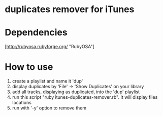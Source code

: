 duplicates remover for iTunes
============================

# Dependencies

[http://rubyosa.rubyforge.org/ "RubyOSA"]

# How to use

1. create a playlist and name it 'dup'
2. display duplicates by 'File' -> 'Show Duplicates' on your library
3. add all tracks, displaying as duplicated, into the 'dup' playlist
4. run this script "ruby itunes-duplicates-remover.rb". It will display files locations
5. run with '-y' option to remove them
